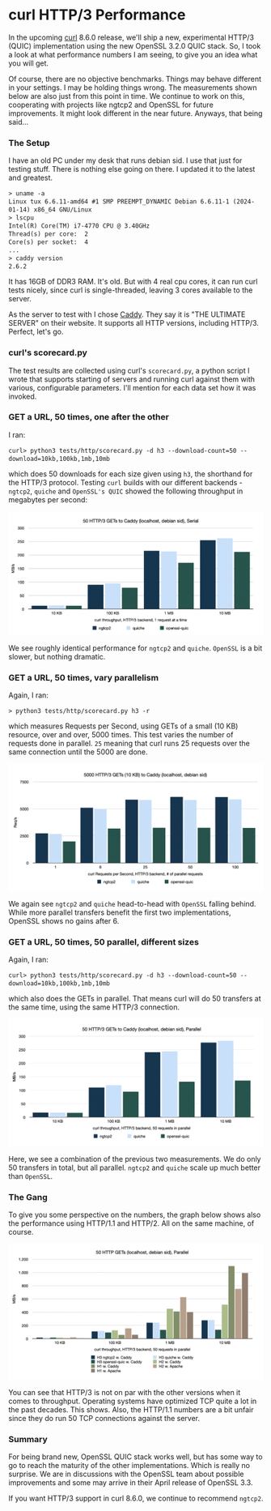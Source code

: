 # curl HTTP/3 Performance

In the upcoming [curl](https://curl.se) 8.6.0 release, we'll ship a new, experimental HTTP/3 (QUIC) implementation using the new OpenSSL 3.2.0 QUIC stack. So, I took a look at what performance numbers I am seeing, to give you an idea what you will get. 

Of course, there are no objective benchmarks. Things may behave different in your settings. I may be holding things wrong. The measurements shown below are also just from this point in time. We continue to work on this, cooperating with projects like ngtcp2 and OpenSSL for future improvements. It might look different in the near future. Anyways, that being said...

### The Setup

I have an old PC under my desk that runs debian sid. I use that just for testing stuff. There is nothing else going on there. I updated it to the latest and greatest.

```
> uname -a
Linux tux 6.6.11-amd64 #1 SMP PREEMPT_DYNAMIC Debian 6.6.11-1 (2024-01-14) x86_64 GNU/Linux
> lscpu
Intel(R) Core(TM) i7-4770 CPU @ 3.40GHz
Thread(s) per core:  2
Core(s) per socket:  4
...
> caddy version
2.6.2
```

It has 16GB of DDR3 RAM. It's old. But with 4 real cpu cores, it can run curl tests nicely, since curl is single-threaded, leaving 3 cores available to the server.

As the server to test with I chose [Caddy](https://caddyserver.com). They say it is "THE ULTIMATE SERVER" on their website. It supports all HTTP versions, including HTTP/3. Perfect, let's go.

### curl's scorecard.py

The test results are collected using curl's `scorecard.py`, a python script I wrote that supports starting of servers and running curl against them with various, configurable parameters. I'll mention for each data set how it was invoked.

### GET a URL, 50 times, one after the other

I ran:

```
curl> python3 tests/http/scorecard.py -d h3 --download-count=50 --download=10kb,100kb,1mb,10mb
```

which does 50 downloads for each size given using `h3`, the shorthand for the HTTP/3 protocol. Testing `curl` builds with our different backends - `ngtcp2`, `quiche` and `OpenSSL's QUIC` showed the following throughput in megabytes per second:

![H3, Serial GETs, resource size](images/curl-h3-perf-1.png)

We see roughly identical performance for `ngtcp2` and `quiche`. `OpenSSL` is a bit slower, but nothing dramatic.

### GET a URL, 50 times, vary parallelism

Again, I ran:

```
> python3 tests/http/scorecard.py h3 -r
```

which measures Requests per Second, using GETs of a small (10 KB) resource, over and over, 5000 times. This test varies the number of requests done in parallel. `25` meaning that curl runs 25 requests over the same connection until the 5000 are done.

![H3, Serial GETs,small and many](images/curl-h3-perf-3.png)

We again see `ngtcp2` and `quiche` head-to-head with `OpenSSL` falling behind. While more parallel transfers benefit the first two implementations, OpenSSL shows no gains after 6.

### GET a URL, 50 times, 50 parallel, different sizes

Again, I ran:

```
curl> python3 tests/http/scorecard.py -d h3 --download-count=50 --download=10kb,100kb,1mb,10mb
```

which also does the GETs in parallel. That means curl will do 50 transfers at the same time, using the same HTTP/3 connection.

![H3, Parallel GETs, resource size](images/curl-h3-perf-2.png)

Here, we see a combination of the previous two measurements. We do only 50 transfers in total, but all parallel. `ngtcp2` and `quiche` scale up much better than `OpenSSL`.

### The Gang

To give you some perspective on the numbers, the graph below shows also the performance using HTTP/1.1 and HTTP/2. All on the same machine, of course.

![H3+H2, Parallel GETs, Perspective](images/curl-h3-perf-4.png)

You can see that HTTP/3 is not on par with the other versions when it comes to throughput. Operating systems have optimized TCP quite a lot in the past decades. This shows. Also, the HTTP/1.1 numbers are a bit unfair since they do run 50 TCP connections against the server.

### Summary

For being brand new, OpenSSL QUIC stack works well, but has some way to go to reach the maturity of the other implementations. Which is really no surprise. We are in discussions with the OpenSSL team about possible improvements and some may arrive in their April release of OpenSSL 3.3.

If you want HTTP/3 support in curl 8.6.0, we continue to recommend `ngtcp2`.